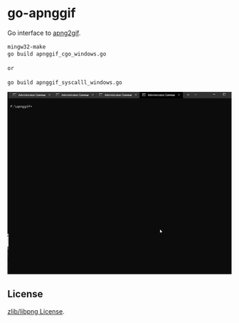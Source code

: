 # go-apnggif

Go interface to [apng2gif](https://sourceforge.net/projects/apng2gif/).

```
mingw32-make
go build apnggif_cgo_windows.go

or

go build apnggif_syscalll_windows.go
```

![](try.gif)

## License

[zlib/libpng License](https://opensource.org/licenses/Zlib).
